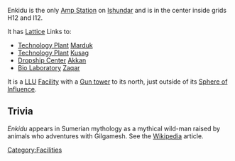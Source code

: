 Enkidu is the only [Amp Station](Amp_Station "wikilink") on
[Ishundar](Ishundar "wikilink") and is in the center inside grids H12
and I12.

It has [Lattice](Lattice "wikilink") Links to:

-   [Technology Plant](Technology_Plant "wikilink")
    [Marduk](Marduk "wikilink")
-   [Technology Plant](Technology_Plant "wikilink")
    [Kusag](Kusag "wikilink")
-   [Dropship Center](Dropship_Center "wikilink")
    [Akkan](Akkan "wikilink")
-   [Bio Laboratory](Bio_Laboratory "wikilink")
    [Zaqar](Zaqar "wikilink")

It is a [LLU](LLU "wikilink") [Facility](Facility "wikilink") with a
[Gun tower](Gun_tower "wikilink") to its north, just outside of its
[Sphere of Influence](SOI "wikilink").

## Trivia

*Enkidu* appears in Sumerian mythology as a mythical wild-man raised by
animals who adventures with Gilgamesh. See the
[Wikipedia](http://en.wikipedia.org/wiki/Enkidu) article.

[Category:Facilities](Category:Facilities "wikilink")